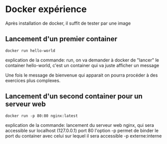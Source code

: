 # Docker expérience

Après installation de docker, il suffit de tester par une image 

## Lancement d'un premier container
```
docker run hello-world
```
explication de la commande:
run, on va demander à docker de "lancer" le container hello-world,
c'est un container qui va juste afficher un message

Une fois le message de bienvenue qui apparait on pourra procéder
à des exercices plus complexes.

## Lancement d'un second container pour un serveur web
```
docker run -p 80:80 nginx:latest
```
explication de la commande:
lancement du serveur web nginx, qui sera accessible sur localhost (127.0.0.1) port 80
l'option -p permet de binder le port du container avec celui sur lequel il sera accessible
-p externe:interne 
